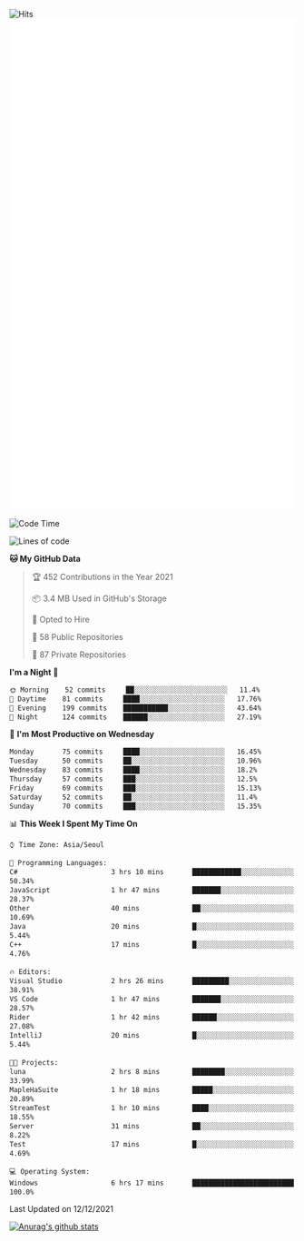 ![Hits](https://hits.seeyoufarm.com/api/count/incr/badge.svg?url=https%3A%2F%2Fgithub.com%2Fkokose1234&count_bg=%2379C83D&title_bg=%23555555&icon=apple.svg&icon_color=%23E7E7E7&title=hits&edge_flat=false)
<br/>
![Metrics](https://github.com/kokose1234/kokose1234/blob/main/github-metrics.svg)

<!--START_SECTION:waka-->
![Code Time](http://img.shields.io/badge/Code%20Time-338%20hrs%2013%20mins-blue)

![Lines of code](https://img.shields.io/badge/From%20Hello%20World%20I%27ve%20Written-9%20Million%20lines%20of%20code-blue)

**🐱 My GitHub Data** 

> 🏆 452 Contributions in the Year 2021
 > 
> 📦 3.4 MB Used in GitHub's Storage 
 > 
> 💼 Opted to Hire
 > 
> 📜 58 Public Repositories 
 > 
> 🔑 87 Private Repositories  
 > 
**I'm a Night 🦉** 

```text
🌞 Morning    52 commits     ██░░░░░░░░░░░░░░░░░░░░░░░   11.4% 
🌆 Daytime    81 commits     ████░░░░░░░░░░░░░░░░░░░░░   17.76% 
🌃 Evening    199 commits    ███████████░░░░░░░░░░░░░░   43.64% 
🌙 Night      124 commits    ██████░░░░░░░░░░░░░░░░░░░   27.19%

```
📅 **I'm Most Productive on Wednesday** 

```text
Monday       75 commits     ████░░░░░░░░░░░░░░░░░░░░░   16.45% 
Tuesday      50 commits     ██░░░░░░░░░░░░░░░░░░░░░░░   10.96% 
Wednesday    83 commits     ████░░░░░░░░░░░░░░░░░░░░░   18.2% 
Thursday     57 commits     ███░░░░░░░░░░░░░░░░░░░░░░   12.5% 
Friday       69 commits     ███░░░░░░░░░░░░░░░░░░░░░░   15.13% 
Saturday     52 commits     ██░░░░░░░░░░░░░░░░░░░░░░░   11.4% 
Sunday       70 commits     ███░░░░░░░░░░░░░░░░░░░░░░   15.35%

```


📊 **This Week I Spent My Time On** 

```text
⌚︎ Time Zone: Asia/Seoul

💬 Programming Languages: 
C#                       3 hrs 10 mins       ████████████░░░░░░░░░░░░░   50.34% 
JavaScript               1 hr 47 mins        ███████░░░░░░░░░░░░░░░░░░   28.37% 
Other                    40 mins             ██░░░░░░░░░░░░░░░░░░░░░░░   10.69% 
Java                     20 mins             █░░░░░░░░░░░░░░░░░░░░░░░░   5.44% 
C++                      17 mins             █░░░░░░░░░░░░░░░░░░░░░░░░   4.76%

🔥 Editors: 
Visual Studio            2 hrs 26 mins       █████████░░░░░░░░░░░░░░░░   38.91% 
VS Code                  1 hr 47 mins        ███████░░░░░░░░░░░░░░░░░░   28.57% 
Rider                    1 hr 42 mins        ██████░░░░░░░░░░░░░░░░░░░   27.08% 
IntelliJ                 20 mins             █░░░░░░░░░░░░░░░░░░░░░░░░   5.44%

🐱‍💻 Projects: 
luna                     2 hrs 8 mins        ████████░░░░░░░░░░░░░░░░░   33.99% 
MapleHaSuite             1 hr 18 mins        █████░░░░░░░░░░░░░░░░░░░░   20.89% 
StreamTest               1 hr 10 mins        ████░░░░░░░░░░░░░░░░░░░░░   18.55% 
Server                   31 mins             ██░░░░░░░░░░░░░░░░░░░░░░░   8.22% 
Test                     17 mins             █░░░░░░░░░░░░░░░░░░░░░░░░   4.69%

💻 Operating System: 
Windows                  6 hrs 17 mins       █████████████████████████   100.0%

```


 Last Updated on 12/12/2021
<!--END_SECTION:waka-->

[![Anurag's github stats](https://github-readme-stats.vercel.app/api?username=kokose1234&theme=dracula)](https://github.com/anuraghazra/github-readme-stats)



	
